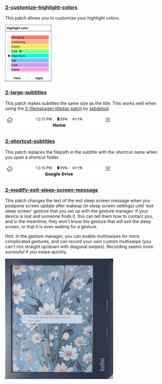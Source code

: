 ### [2-customize-highlight-colors](2-customize-highlight-colors.lua)
This patch allows you to customize your highlight colors.

<img src="img/custom_highlights.PNG" style="width:30%; height:auto;">

### [2-large-subtitles](2-large-subtitles.lua)
This patch makes subtitles the same size as the title. This works well when using the [2-filemanager-titlebar patch](https://github.com/sebdelsol/KOReader.patches/tree/main#-2-filemanager-titlebar) by [sebdelsol](https://github.com/sebdelsol)

<img src="img/large_subtitle.PNG" style="width:70%; height:auto;">

### [2-shortcut-subtitles](2-shortcut-subtitles.lua)
This patch replaces the filepath in the subtitle with the shortcut name when you open a shortcut folder.

<img src="img/shortcut_subtitle.PNG" style="width:70%; height:auto;">

### [2-modify-exit-sleep-screen-message](2-modify-exit-sleep-screen-message.lua)
This patch changes the text of the exit sleep screen message when you postpone screen update after wakeup (in sleep screen settings) until 'exit sleep screen' gesture that you set up with the gesture manager. If your device is lost and someone finds it, this can tell them how to contact you, and in the meantime, they won't know the gesture that will exit the sleep screen, or that it is even waiting for a gesture.

Hint: In the gesture manager, you can enable multiswipes for more complicated gestures, and can record your own custom multiswipe (you can't mix straight up/down with diagonal swipes). Recording seems more sucessful if you swipe quickly.

<img src="img/exit_sleep_screen_message.jpg" style="width:70%; height:auto;">
